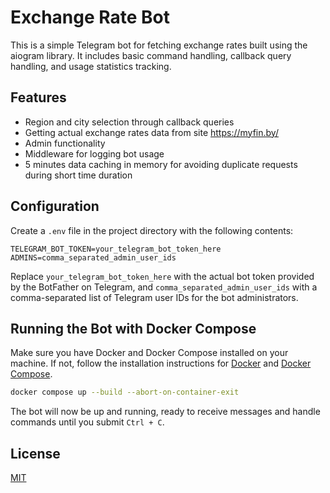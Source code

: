 # Exchange Rate Bot

This is a simple Telegram bot for fetching exchange rates built using the aiogram library. It includes basic command handling, callback query handling, and usage statistics tracking.

## Features

- Region and city selection through callback queries
- Getting actual exchange rates data from site https://myfin.by/
- Admin functionality
- Middleware for logging bot usage
- 5 minutes data caching in memory for avoiding duplicate requests during short time duration

## Configuration

Create a `.env` file in the project directory with the following contents:

```
TELEGRAM_BOT_TOKEN=your_telegram_bot_token_here
ADMINS=comma_separated_admin_user_ids
```

Replace `your_telegram_bot_token_here` with the actual bot token provided by the BotFather on Telegram, and `comma_separated_admin_user_ids` with a comma-separated list of Telegram user IDs for the bot administrators.

## Running the Bot with Docker Compose

Make sure you have Docker and Docker Compose installed on your machine. If not, follow the installation instructions for [Docker](https://docs.docker.com/engine/install/) and [Docker Compose](https://docs.docker.com/compose/install/).

```bash
docker compose up --build --abort-on-container-exit
```

The bot will now be up and running, ready to receive messages and handle commands until you submit ```Ctrl + C```.

## License

[MIT](https://choosealicense.com/licenses/mit/)
